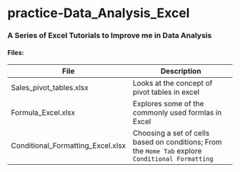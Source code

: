 # practice-Data_Analysis_Excel
### A Series of Excel Tutorials to Improve me in Data Analysis 
#### Files:
| File | Description |
| ---- | ---- |
| Sales_pivot_tables.xlsx | Looks at the concept of pivot tables in excel |
| Formula_Excel.xlsx | Explores some of the commonly used formlas in Excel |
| Conditional_Formatting_Excel.xlsx | Choosing a set of cells based on conditions; From the ```Home Tab``` explore ```Conditional Formatting``` |
